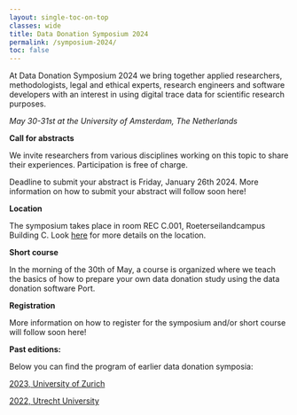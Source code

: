 ```yaml
---
layout: single-toc-on-top
classes: wide
title: Data Donation Symposium 2024 
permalink: /symposium-2024/
toc: false
---
```


At Data Donation Symposium 2024 we bring together applied researchers, methodologists, legal and ethical experts, research engineers and software developers with an interest in using digital trace data for scientific research purposes. 

*May 30-31st at the University of Amsterdam, The Netherlands* 

**Call for abstracts**

We invite researchers from various disciplines working on this topic to share their experiences. Participation is free of charge. 

Deadline to submit your abstract is Friday, January 26th 2024. More information on how to submit your abstract will follow soon here! 

**Location**

The symposium takes place in room REC C.001, Roeterseilandcampus Building C. Look [here](https://www.uva.nl/en/shared-content/locaties/en/roeterseiland/rec-b-c-d-entrance-b-c.html) for more details on the location.

**Short course** 

In the morning of the 30th of May, a course is organized where we teach the basics of how to prepare your own data donation study using the data donation software Port. 

**Registration**

More information on how to register for the symposium and/or short course will follow soon here! 

**Past editions:** 

Below you can find the program of earlier data donation symposia: 

[2023, University of Zurich](https://datadonation.uzh.ch/en/symposium-2023/) 

[2022, Utrecht University](https://hds.sites.uu.nl/2022/01/15/data-donation-day/) 
